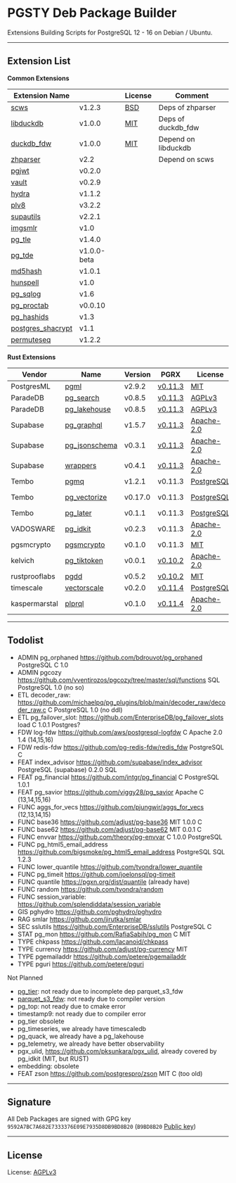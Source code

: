# PGSTY Deb Package Builder

Extensions Building Scripts for PostgreSQL 12 - 16 on Debian / Ubuntu.



--------

## Extension List

**Common Extensions**

| Extension Name                                                    |             | License                                                         | Comment             |
|-------------------------------------------------------------------|-------------|-----------------------------------------------------------------|---------------------|
| [scws](https://github.com/hightman/scws)                          | v1.2.3      | [BSD](https://github.com/hightman/scws/blob/master/COPYING)     | Deps of zhparser    |
| [libduckdb](https://github.com/duckdb/duckdb)                     | v1.0.0      | [MIT](https://github.com/duckdb/duckdb/blob/main/LICENSE)       | Deps of duckdb_fdw  |
| [duckdb_fdw](https://github.com/alitrack/duckdb_fdw)              | v1.0.0      | [MIT](https://github.com/alitrack/duckdb_fdw/blob/main/LICENSE) | Depend on libduckdb |
| [zhparser](https://github.com/amutu/zhparser)                     | v2.2        |                                                                 | Depend on scws      |
| [pgjwt](https://github.com/michelp/pgjwt)                         | v0.2.0      |                                                                 |                     |
| [vault](https://github.com/supabase/vault)                        | v0.2.9      |                                                                 |                     |
| [hydra](https://github.com/hydradatabase/)                        | v1.1.2      |                                                                 |                     |
| [plv8](https://github.com/plv8/plv8)                              | v3.2.2      |                                                                 |                     |
| [supautils](https://github.com/supabase/supautils)                | v2.2.1      |                                                                 |                     |
| [imgsmlr](https://github.com/postgrespro/imgsmlr)                 | v1.0        |                                                                 |                     |
| [pg_tle](https://github.com/aws/pg_tle)                           | v1.4.0      |                                                                 |                     |
| [pg_tde](https://github.com/Percona-Lab/pg_tde/tree/1.0.0-beta)   | v1.0.0-beta |                                                                 |                     |
| [md5hash](https://github.com/tvondra/md5hash)                     | v1.0.1      |                                                                 |                     |
| [hunspell](https://github.com/postgrespro/hunspell_dicts)         | v1.0        |                                                                 |                     |                 
| [pg_sqlog](https://github.com/kouber/pg_sqlog)                    | v1.6        |                                                                 |                     |      
| [pg_proctab](https://gitlab.com/pg_proctab/pg_proctab)            | v0.0.10     |                                                                 |                     |              
| [pg_hashids](https://github.com/iCyberon/pg_hashids)              | v1.3        |                                                                 |                     |            
| [postgres_shacrypt](https://github.com/dverite/postgres-shacrypt) | v1.1        |                                                                 |                     |                         
| [permuteseq](https://github.com/dverite/permuteseq)               | v1.2.2      |                                                                 |                     |

**Rust Extensions**

| Vendor        | Name                                                                       | Version | PGRX                                                                                            | License                                                                     | PG Ver         | Deps          |
|---------------|----------------------------------------------------------------------------|---------|-------------------------------------------------------------------------------------------------|-----------------------------------------------------------------------------|----------------|---------------|
| PostgresML    | [pgml](https://github.com/postgresml/postgresml)                           | v2.9.2  | [v0.11.3](https://github.com/postgresml/postgresml/blob/master/pgml-extension/Cargo.lock#L1785) | [MIT](https://github.com/postgresml/postgresml/blob/master/MIT-LICENSE.txt) | 16,15,14       |               |
| ParadeDB      | [pg_search](https://github.com/paradedb/paradedb/tree/dev/pg_search)       | v0.8.5  | [v0.11.3](https://github.com/paradedb/paradedb/blob/dev/pg_search/Cargo.toml#L36)               | [AGPLv3](https://github.com/paradedb/paradedb/blob/dev/LICENSE)             | 16,15          |               |
| ParadeDB      | [pg_lakehouse](https://github.com/paradedb/paradedb/tree/dev/pg_lakehouse) | v0.8.5  | [v0.11.3](https://github.com/paradedb/paradedb/blob/dev/pg_lakehouse/Cargo.toml#L26)            | [AGPLv3](https://github.com/paradedb/paradedb/blob/dev/LICENSE)             | 16,15          |               |
| Supabase      | [pg_graphql](https://github.com/supabase/pg_graphql)                       | v1.5.7  | [v0.11.3](https://github.com/supabase/pg_graphql/blob/master/Cargo.toml#L17)                    | [Apache-2.0](https://github.com/supabase/pg_graphql/blob/master/LICENSE)    | 16,15          |               |
| Supabase      | [pg_jsonschema](https://github.com/supabase/pg_jsonschema)                 | v0.3.1  | [v0.11.3](https://github.com/supabase/pg_jsonschema/blob/master/Cargo.toml#L19)                 | [Apache-2.0](https://github.com/supabase/pg_jsonschema/blob/master/LICENSE) | 16,15,14,13,12 |               |
| Supabase      | [wrappers](https://github.com/supabase/wrappers)                           | v0.4.1  | [v0.11.3](https://github.com/supabase/wrappers/blob/main/Cargo.lock#L4254)                      | [Apache-2.0](https://github.com/supabase/wrappers/blob/main/LICENSE)        | 16,15,14       |               |
| Tembo         | [pgmq](https://github.com/tembo-io/pgmq)                                   | v1.2.1  | v0.11.3                                                                                         | [PostgreSQL](https://github.com/tembo-io/pgmq)                              | 16,15,14,13,12 |               |
| Tembo         | [pg_vectorize](https://github.com/tembo-io/pg_vectorize)                   | v0.17.0 | v0.11.3                                                                                         | [PostgreSQL](https://github.com/tembo-io/pg_vectorize/blob/main/LICENSE)    | 16,15,14       | pgmq, pg_cron |
| Tembo         | [pg_later](https://github.com/tembo-io/pg_later)                           | v0.1.1  | v0.11.3                                                                                         | [PostgreSQL](https://github.com/tembo-io/pg_later/blob/main/LICENSE)        | 16,15,14,13    | pgmq          |
| VADOSWARE     | [pg_idkit](https://github.com/VADOSWARE/pg_idkit)                          | v0.2.3  | v0.11.3                                                                                         | [Apache-2.0](https://github.com/VADOSWARE/pg_idkit/blob/main/LICENSE)       | 16,15,14,13,12 |               |
| pgsmcrypto    | [pgsmcrypto](https://github.com/zhuobie/pgsmcrypto)                        | v0.1.0  | v0.11.3                                                                                         | [MIT](https://github.com/zhuobie/pgsmcrypto/blob/main/LICENSE)              | 16,15,14,13,12 |               |
| kelvich       | [pg_tiktoken](https://github.com/kelvich/pg_tiktoken)                      | v0.0.1  | [v0.10.2](https://github.com/kelvich/pg_tiktoken/blob/main/Cargo.toml)                          | [Apache-2.0](https://github.com/kelvich/pg_tiktoken/blob/main/LICENSE)      | 16,15,14,13,12 |               |
| rustprooflabs | [pgdd](https://github.com/rustprooflabs/pgdd)                              | v0.5.2  | [v0.10.2](https://github.com/rustprooflabs/pgdd/blob/main/Cargo.toml#L25)                       | [MIT](https://github.com/zhuobie/pgsmcrypto/blob/main/LICENSE)              | 16,15,14,13,12 |               |
| timescale     | [vectorscale](https://github.com/timescale/pgvectorscale)                  | v0.2.0  | [v0.11.4](https://github.com/timescale/pgvectorscale/blob/main/pgvectorscale/Cargo.toml#L17)    | [PostgreSQL](https://github.com/timescale/pgvectorscale/blob/main/LICENSE)  | 16,15,14,13,12 |               |
| kaspermarstal | [plprql](https://github.com/kaspermarstal/plprql)                          | v0.1.0  | [v0.11.4](https://github.com/kaspermarstal/plprql/blob/main/Cargo.toml#L21)                     | [Apache-2.0](https://github.com/kaspermarstal/plprql/blob/main/LICENSE)     | 16,15,14,13,12 |               |

--------

## Todolist

- ADMIN pg_orphaned https://github.com/bdrouvot/pg_orphaned PostgreSQL C 1.0
- ADMIN pgcozy https://github.com/vventirozos/pgcozy/tree/master/sql/functions SQL PostgreSQL 1.0 (no so)
- ETL decoder_raw: https://github.com/michaelpq/pg_plugins/blob/main/decoder_raw/decoder_raw.c C PostgreSQL 1.0 (no ddl)
- ETL pg_failover_slot: https://github.com/EnterpriseDB/pg_failover_slots load C 1.0.1 Postgres?
- FDW log-fdw https://github.com/aws/postgresql-logfdw C Apache 2.0 1.4 (14,15,16)
- FDW redis-fdw https://github.com/pg-redis-fdw/redis_fdw PostgreSQL C
- FEAT index_advisor https://github.com/supabase/index_advisor PostgreSQL (supabase) 0.2.0 SQL
- FEAT pg_financial https://github.com/intgr/pg_financial  C PostgreSQL 1.0.1
- FEAT pg_savior https://github.com/viggy28/pg_savior Apache C (13,14,15,16)
- FUNC aggs_for_vecs https://github.com/pjungwir/aggs_for_vecs (12,13,14,15)
- FUNC base36 https://github.com/adjust/pg-base36 MIT 1.0.0 C
- FUNC base62  https://github.com/adjust/pg-base62 MIT 0.0.1 C
- FUNC envvar https://github.com/theory/pg-envvar C 1.0.0 PostgreSQL
- FUNC pg_html5_email_address https://github.com/bigsmoke/pg_html5_email_address PostgreSQL SQL 1.2.3
- FUNC lower_quantile https://github.com/tvondra/lower_quantile
- FUNC pg_timeit https://github.com/joelonsql/pg-timeit
- FUNC quantile https://pgxn.org/dist/quantile (already have)
- FUNC random https://github.com/tvondra/random
- FUNC session_variable: https://github.com/splendiddata/session_variable
- GIS pghydro https://github.com/pghydro/pghydro
- RAG smlar https://github.com/jirutka/smlar
- SEC sslutils https://github.com/EnterpriseDB/sslutils PostgreSQL C
- STAT pg_mon https://github.com/RafiaSabih/pg_mon C  MIT
- TYPE chkpass https://github.com/lacanoid/chkpass
- TYPE currency https://github.com/adjust/pg-currency MIT
- TYPE pgemailaddr https://github.com/petere/pgemailaddr
- TYPE pguri https://github.com/petere/pguri


Not Planned
 
- [pg_tier](https://github.com/tembo-io/pg_tier): not ready due to incomplete dep parquet_s3_fdw
- [parquet_s3_fdw](https://github.com/pgspider/parquet_s3_fdw): not ready due to compiler version
- pg_top: not ready due to cmake error
- timestamp9: not ready due to compiler error
- pg_tier obsolete
- pg_timeseries, we already have timescaledb 
- pg_quack, we already have a pg_lakehouse
- pg_telemetry, we already have better observability
- pgx_ulid, https://github.com/pksunkara/pgx_ulid, already covered by pg_idkit (MIT, but RUST)
- embedding: obsolete
- FEAT zson https://github.com/postgrespro/zson MIT C (too old)

--------

## Signature

All Deb Packages are signed with GPG key `9592A7BC7A682E7333376E09E7935D8DB9BD8B20` (`B9BD8B20` [Public key](KEYS))


--------

## License

License: [AGPLv3](LICENSE)
